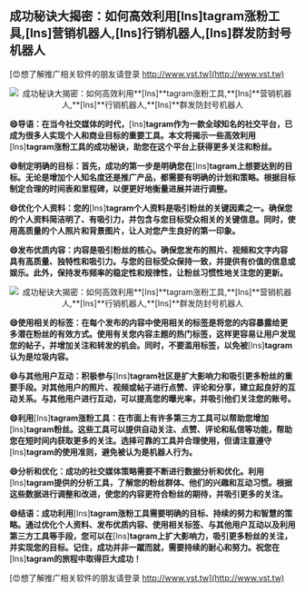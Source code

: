 ## **成功秘诀大揭密：如何高效利用**[Ins]**tagram涨粉工具,**[Ins]**营销机器人,**[Ins]**行销机器人,**[Ins]**群发防封号机器人**

[😍想了解推广相关软件的朋友请登录 http://www.vst.tw](http://www.vst.tw)

 <center><img src="https://vst.tw/MP4/tuiguang/png/4.png" alt="成功秘诀大揭密：如何高效利用**[Ins]**tagram涨粉工具,**[Ins]**营销机器人,**[Ins]**行销机器人,**[Ins]**群发防封号机器人"></center>

**😄导语：在当今社交媒体的时代，**[Ins]**tagram作为一款全球知名的社交平台，已成为很多人实现个人和商业目标的重要工具。本文将揭示一些高效利用**[Ins]**tagram涨粉工具的成功秘诀，助您在这个平台上获得更多关注和粉丝。**

**😄制定明确的目标：首先，成功的第一步是明确您在**[Ins]**tagram上想要达到的目标。无论是增加个人知名度还是推广产品，都需要有明确的计划和策略。根据目标制定合理的时间表和里程碑，以便更好地衡量进展并进行调整。**

**😄优化个人资料：您的**[Ins]**tagram个人资料是吸引粉丝的关键因素之一。确保您的个人资料简洁明了、有吸引力，并包含与您目标受众相关的关键信息。同时，使用高质量的个人照片和背景图片，让人对您产生良好的第一印象。**

**😄发布优质内容：内容是吸引粉丝的核心。确保您发布的照片、视频和文字内容具有高质量、独特性和吸引力。与您的目标受众保持一致，并提供有价值的信息或娱乐。此外，保持发布频率的稳定性和规律性，让粉丝习惯性地关注您的更新。**

 <center><img src="https://vst.tw/MP4/tuiguang/png/6.png" alt="成功秘诀大揭密：如何高效利用**[Ins]**tagram涨粉工具,**[Ins]**营销机器人,**[Ins]**行销机器人,**[Ins]**群发防封号机器人"></center>

**😄使用相关的标签：在每个发布的内容中使用相关的标签是将您的内容暴露给更多潜在粉丝的有效方式。使用有关您内容主题的热门标签，这样更容易让用户发现您的帖子，并增加关注和转发的机会。同时，不要滥用标签，以免被**[Ins]**tagram认为是垃圾内容。**

**😄与其他用户互动：积极参与**[Ins]**tagram社区是扩大影响力和吸引更多粉丝的重要手段。对其他用户的照片、视频或帖子进行点赞、评论和分享，建立起良好的互动关系。与其他用户进行互动，可以提高您的曝光率，并吸引他们关注您的账号。**

**😄利用**[Ins]**tagram涨粉工具：在市面上有许多第三方工具可以帮助您增加**[Ins]**tagram粉丝。这些工具可以提供自动关注、点赞、评论和私信等功能，帮助您在短时间内获取更多的关注。选择可靠的工具并合理使用，但请注意遵守**[Ins]**tagram的使用准则，避免被认为是机器人行为。**

**😄分析和优化：成功的社交媒体策略需要不断进行数据分析和优化。利用**[Ins]**tagram提供的分析工具，了解您的粉丝群体、他们的兴趣和互动习惯。根据这些数据进行调整和改进，使您的内容更符合粉丝的期待，并吸引更多的关注。**

**😄结语：成功利用**[Ins]**tagram涨粉工具需要明确的目标、持续的努力和智慧的策略。通过优化个人资料、发布优质内容、使用相关标签、与其他用户互动以及利用第三方工具等手段，您可以在**[Ins]**tagram上扩大影响力，吸引更多粉丝的关注，并实现您的目标。记住，成功并非一蹴而就，需要持续的耐心和努力。祝您在**[Ins]**tagram的旅程中取得巨大成功！**

[😍想了解推广相关软件的朋友请登录 http://www.vst.tw](http://www.vst.tw)



